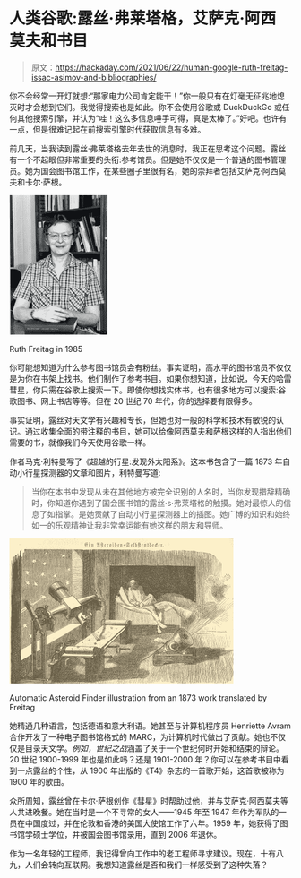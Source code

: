 # 人类谷歌:露丝·弗莱塔格，艾萨克·阿西莫夫和书目

> 原文：<https://hackaday.com/2021/06/22/human-google-ruth-freitag-issac-asimov-and-bibliographies/>

你不会经常一开灯就想:“那家电力公司肯定能干！”你一般只有在灯毫无征兆地熄灭时才会想到它们。我觉得搜索也是如此。你不会使用谷歌或 DuckDuckGo 或任何其他搜索引擎，并认为“哇！这么多信息唾手可得，真是太棒了。”好吧。也许有一点，但是很难记起在前搜索引擎时代获取信息有多难。

前几天，当我读到露丝·弗莱塔格去年去世的消息时，我正在思考这个问题。露丝有一个不起眼但非常重要的头衔:参考馆员。但是她不仅仅是一个普通的图书管理员。她为国会图书馆工作，在某些圈子里很有名，她的崇拜者包括艾萨克·阿西莫夫和卡尔·萨根。

[![](img/8ddfeb2992c401af3e18955adfac4472.png)](https://hackaday.com/wp-content/uploads/2021/05/ruth.jpg)

Ruth Freitag in 1985

你可能想知道为什么参考图书馆员会有粉丝。事实证明，高水平的图书馆员不仅仅是为你在书架上找书。他们制作了参考书目。如果你想知道，比如说，今天的哈雷彗星，你只需在谷歌上搜索一下。即使你想找实体书，也有很多地方可以搜索:谷歌图书、网上书店等等。但在 20 世纪 70 年代，你的选择要有限得多。

事实证明，露丝对天文学有兴趣和专长，但她也对一般的科学和技术有敏锐的认识。通过收集全面的带注释的书目，她可以给像阿西莫夫和萨根这样的人指出他们需要的书，就像我们今天使用谷歌一样。

作者马克·利特曼写了《超越的行星:发现外太阳系》。这本书包含了一篇 1873 年自动小行星探测器的文章和图片，利特曼写道:

> 当你在本书中发现从未在其他地方被完全识别的人名时，当你发现措辞精确时，你知道你遇到了国会图书馆的露丝·s·弗莱塔格的触摸。她对最惊人的信息了如指掌。是她贡献了自动小行星探测器上的插图。她广博的知识和始终如一的乐观精神让我非常幸运能有她这样的朋友和导师。

[![](img/914933c79d41ab6d7eb048759623e5d0.png)](https://hackaday.com/wp-content/uploads/2021/05/asteroid.jpg)

Automatic Asteroid Finder illustration from an 1873 work translated by Freitag

她精通几种语言，包括德语和意大利语。她甚至与计算机程序员 Henriette Avram 合作开发了一种电子图书馆格式的 MARC，为计算机时代做出了贡献。她也不仅仅是目录天文学。*例如，世纪之战*涵盖了关于一个世纪何时开始和结束的辩论。20 世纪 1900-1999 年也是如此吗？还是 1901-2000 年？你可以在参考书目中看到一点露丝的个性，从 1900 年出版的《T4》杂志的一首歌开始，这首歌被称为 1900 年的歌曲。

众所周知，露丝曾在卡尔·萨根创作《彗星》时帮助过他，并与艾萨克·阿西莫夫等人共进晚餐。她在当时是一个不寻常的女人——1945 年至 1947 年作为军队的一员在中国度过，并在伦敦和香港的美国大使馆工作了六年。1959 年，她获得了图书馆学硕士学位，并被国会图书馆录用，直到 2006 年退休。

作为一名年轻的工程师，我记得曾向工作中的老工程师寻求建议。现在，十有八九，人们会转向互联网。我想知道露丝是否和我们一样感受到了这种失落？